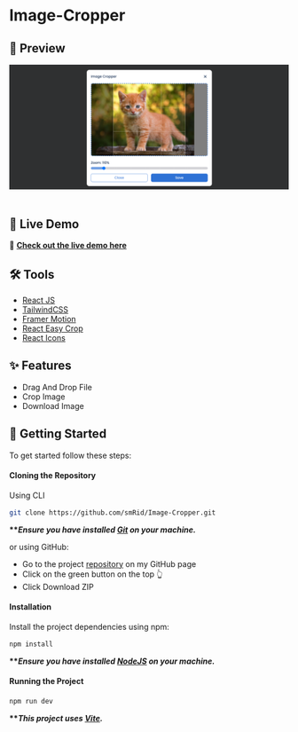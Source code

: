 # Image-Cropper

## <a name="preview">📸 Preview</a>
![Dashboard Preview](public/Preview.png)  
<br>

## 🎯 Live Demo  
🔗 **[Check out the live demo here](https://image-cropper-topaz.vercel.app/)**  

## <a name="tools">🛠️ Tools</a>

-   [React JS](https://react.dev)
-   [TailwindCSS](https://tailwindcss.com/)
-   [Framer Motion](https://www.npmjs.com/package/framer-motion)
-   [React Easy Crop](https://www.npmjs.com/package/react-easy-crop)
-   [React Icons](https://react-icons.github.io/react-icons/)

## <a name="features">✨ Features</a>

-  Drag And Drop File
-  Crop Image
-  Download Image



## <a name="getting-started">🚀 Getting Started</a>

To get started follow these steps:

#### Cloning the Repository

Using CLI

```bash
git clone https://github.com/smRid/Image-Cropper.git
```

**\*\*_Ensure you have installed [Git](https://git-scm.com) on your machine._**

or using GitHub:

-   Go to the project [repository](https://github.com/smRid/Image-Cropper.git) on my GitHub page
-   Click on the green button on the top 👆
-   Click Download ZIP

#### Installation

Install the project dependencies using npm:

```bash
npm install
```

**\*\*_Ensure you have installed [NodeJS](https://nodejs.org/en) on your machine._**

#### Running the Project

```bash
npm run dev
```

**\*\*_This project uses [Vite](https://vitejs.dev)._**
